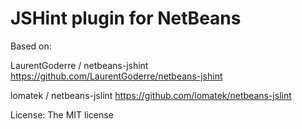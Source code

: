 JSHint plugin for NetBeans
=======================================

Based on:

LaurentGoderre / netbeans-jshint
https://github.com/LaurentGoderre/netbeans-jshint

lomatek / netbeans-jslint
https://github.com/lomatek/netbeans-jslint

License: The MIT license
